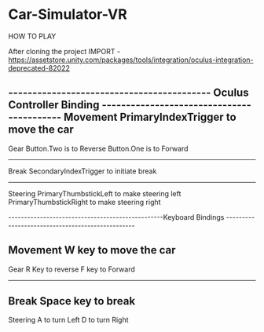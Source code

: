 # Car-Simulator-VR

HOW TO PLAY

After cloning the project
IMPORT - https://assetstore.unity.com/packages/tools/integration/oculus-integration-deprecated-82022


------------------------------------------ Oculus Controller Binding ------------------------------------------
Movement
PrimaryIndexTrigger to move the car
--------------------------

Gear
Button.Two is to Reverse
Button.One is to Forward

--------------------------

Break
SecondaryIndexTrigger to initiate break

----------------------------

Steering 
PrimaryThumbstickLeft to make steering left
PrimaryThumbstickRight to make steering right

-------------------------------------------------Keyboard Bindings -------------------------------------------------

Movement
W key to move the car
------------------------
Gear
R Key to reverse
F key to Forward

-------------------------

Break
Space key to break
-------------------------
Steering 
A to turn Left
D to turn Right
